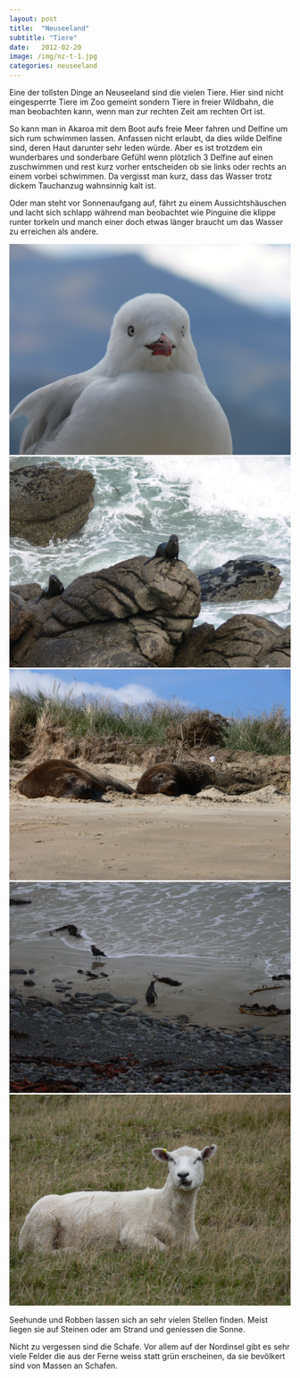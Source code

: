 ```yaml
---
layout: post
title:  "Neuseeland"
subtitle: "Tiere"
date:   2012-02-20
image: /img/nz-t-1.jpg
categories: neuseeland
---
```


Eine der tollsten Dinge an Neuseeland sind die vielen Tiere. Hier sind nicht eingesperrte Tiere im Zoo gemeint sondern Tiere in freier Wildbahn, die man beobachten kann, wenn man zur rechten Zeit am rechten Ort ist. 

So kann man in Akaroa mit dem Boot aufs freie Meer fahren und Delfine um sich rum schwimmen lassen. Anfassen nicht erlaubt, da dies wilde Delfine sind, deren Haut darunter sehr leden würde. Aber es ist trotzdem ein wunderbares und sonderbare Gefühl wenn plötzlich 3 Delfine auf einen zuschwimmen und rest kurz vorher entscheiden ob sie links oder rechts an einem vorbei schwimmen. Da vergisst man kurz, dass das Wasser trotz dickem Tauchanzug wahnsinnig kalt ist.

Oder man steht vor Sonnenaufgang auf, fährt zu einem Aussichtshäuschen und lacht sich schlapp während man beobachtet wie Pinguine die klippe runter torkeln und manch einer doch etwas länger braucht um das Wasser zu erreichen als andere.

<div class="container-gallery">
<div><img src="/img/nz-t-2.jpg" alt></div>
<div><img src="/img/nz-t-3.jpg" alt></div>
<div><img src="/img/nz-t-4.jpg" alt></div>
<div><img src="/img/nz-t-5.jpg" alt></div>
<div><img src="/img/nz-t-6.jpg" alt></div>
</div>

Seehunde und Robben lassen sich an sehr vielen Stellen finden. Meist liegen sie auf Steinen oder am Strand und geniessen die Sonne. 

Nicht zu vergessen sind die Schafe. Vor allem auf der Nordinsel gibt es sehr viele Felder die aus der Ferne weiss statt grün erscheinen, da sie bevölkert sind von Massen an Schafen.
